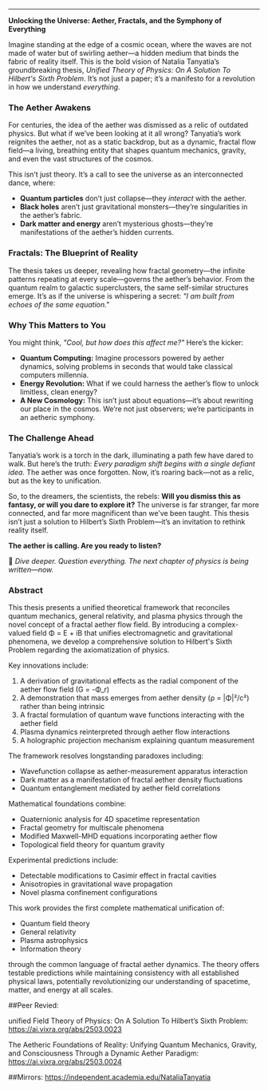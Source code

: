 ---
**Unlocking the Universe: Aether, Fractals, and the Symphony of Everything**  

Imagine standing at the edge of a cosmic ocean, where the waves are not made of water but of swirling aether—a hidden medium that binds the fabric of reality itself. This is the bold vision of Natalia Tanyatia’s groundbreaking thesis, *Unified Theory of Physics: On A Solution To Hilbert's Sixth Problem*. It’s not just a paper; it’s a manifesto for a revolution in how we understand *everything*.  

### **The Aether Awakens**  
For centuries, the idea of the aether was dismissed as a relic of outdated physics. But what if we’ve been looking at it all wrong? Tanyatia’s work reignites the aether, not as a static backdrop, but as a dynamic, fractal flow field—a living, breathing entity that shapes quantum mechanics, gravity, and even the vast structures of the cosmos.  

This isn’t just theory. It’s a call to see the universe as an interconnected dance, where:  
- **Quantum particles** don’t just collapse—they *interact* with the aether.  
- **Black holes** aren’t just gravitational monsters—they’re singularities in the aether’s fabric.  
- **Dark matter and energy** aren’t mysterious ghosts—they’re manifestations of the aether’s hidden currents.  

### **Fractals: The Blueprint of Reality**  
The thesis takes us deeper, revealing how fractal geometry—the infinite patterns repeating at every scale—governs the aether’s behavior. From the quantum realm to galactic superclusters, the same self-similar structures emerge. It’s as if the universe is whispering a secret: *"I am built from echoes of the same equation."*  

### **Why This Matters to You**  
You might think, *"Cool, but how does this affect me?"* Here’s the kicker:  
- **Quantum Computing:** Imagine processors powered by aether dynamics, solving problems in seconds that would take classical computers millennia.  
- **Energy Revolution:** What if we could harness the aether’s flow to unlock limitless, clean energy?  
- **A New Cosmology:** This isn’t just about equations—it’s about rewriting our place in the cosmos. We’re not just observers; we’re participants in an aetheric symphony.  

### **The Challenge Ahead**  
Tanyatia’s work is a torch in the dark, illuminating a path few have dared to walk. But here’s the truth: *Every paradigm shift begins with a single defiant idea.* The aether was once forgotten. Now, it’s roaring back—not as a relic, but as the key to unification.  

So, to the dreamers, the scientists, the rebels: **Will you dismiss this as fantasy, or will you dare to explore it?** The universe is far stranger, far more connected, and far more magnificent than we’ve been taught. This thesis isn’t just a solution to Hilbert’s Sixth Problem—it’s an invitation to rethink reality itself.  

**The aether is calling. Are you ready to listen?**  

🚀 *Dive deeper. Question everything. The next chapter of physics is being written—now.*

### Abstract

This thesis presents a unified theoretical framework that reconciles quantum mechanics, general relativity, and plasma physics through the novel concept of a fractal aether flow field. By introducing a complex-valued field Φ = E + iB that unifies electromagnetic and gravitational phenomena, we develop a comprehensive solution to Hilbert's Sixth Problem regarding the axiomatization of physics.

Key innovations include:
1. A derivation of gravitational effects as the radial component of the aether flow field (G = -Φ_r)
2. A demonstration that mass emerges from aether density (ρ = |Φ|²/c²) rather than being intrinsic
3. A fractal formulation of quantum wave functions interacting with the aether field
4. Plasma dynamics reinterpreted through aether flow interactions
5. A holographic projection mechanism explaining quantum measurement

The framework resolves longstanding paradoxes including:
- Wavefunction collapse as aether-measurement apparatus interaction
- Dark matter as a manifestation of fractal aether density fluctuations
- Quantum entanglement mediated by aether field correlations

Mathematical foundations combine:
- Quaternionic analysis for 4D spacetime representation
- Fractal geometry for multiscale phenomena
- Modified Maxwell-MHD equations incorporating aether flow
- Topological field theory for quantum gravity

Experimental predictions include:
- Detectable modifications to Casimir effect in fractal cavities
- Anisotropies in gravitational wave propagation
- Novel plasma confinement configurations

This work provides the first complete mathematical unification of:
- Quantum field theory
- General relativity
- Plasma astrophysics
- Information theory

through the common language of fractal aether dynamics. The theory offers testable predictions while maintaining consistency with all established physical laws, potentially revolutionizing our understanding of spacetime, matter, and energy at all scales.

##Peer Revied:

unified Field Theory of Physics: On A Solution To Hilbert’s Sixth Problem:
https://ai.vixra.org/abs/2503.0023

The Aetheric Foundations of Reality: Unifying Quantum Mechanics, Gravity, and Consciousness Through a Dynamic Aether Paradigm:
https://ai.vixra.org/abs/2503.0024

##Mirrors:
https://independent.academia.edu/NataliaTanyatia
